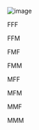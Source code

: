 ![image](https://github.com/user-attachments/assets/af3b3a31-dbbf-412d-8f0a-7143a615fd24)

FFF

FFM

FMF

FMM

MFF

MFM

MMF

MMM
